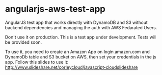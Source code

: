 angularjs-aws-test-app
======================

AngularJS test app that works directly with DynamoDB and S3 without backend dependencies and managing the auth with AWS Fedarated Users.

Don't use it on production. This is a test app under development. Tests will be provided soon.

To use it, you need to create an Amazon App on login.amazon.com and DynamoDb table and S3 bucket on AWS, then set your credentials in the js app.
Follow this slides to use it: http://www.slideshare.net/corleycloud/javascript-cloudslideshare
